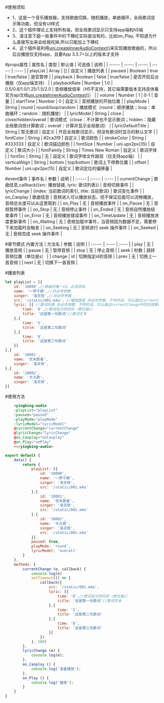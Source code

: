 #使用须知

* 1、这是一个音乐播放器，支持歌曲切换，随机播放，单曲循环，全局歌词显示等功能，但没有UI样式
* 2、这个插件理论上支持所有端，但全局歌词显示只支持app端和h5端
* 3、请注意下面一些事件中的下横杠实际是没有的，比如on_Play, 不知道为什么直接写出来会给我吃掉,所以只能加上下横杠
* 4、这个插件是利用[uni.createInnerAudioContext()](https://uniapp.dcloud.io/api/media/audio-context.html)来实现播放歌曲的，所以后台播放仅支持app，且要App 3.3.7+以上的版本才支持

#props属性
| 属性名 | 类型 | 默认值 | 可选值 | 说明 |
| :----- | :----: | :----: | :----: | :---- |
| playList | Array | [] | 自定义 | 播放列表 |
| paused | Boolean | true | true/false | 是否暂停 |
| playback | Boolean | false | true/false | 是否开启后台播放（仅app端支持） |
| playbackRate | Number | 1.0 | 0.5/0.8/1.0/1.25/1.5/2.0 | 音频播放倍率（H5不支持，其它端需要版本支持具体看官方api文档[uni.createInnerAudioContext()](https://uniapp.dcloud.io/api/media/audio-context.html)） |
| volume | Number | 1 | 0-1 | 音量 |
| startTime | Number | 0 | 自定义 | 音频播放的开始位置 |
| playMode | String | round | round/loop/random | 播放模式（round：顺序播放；loop：单曲循环；random：随机播放） |
| lyricModel | String | close | close/hidden/overall | 歌词模式（close：不计算也不显示歌词；hidden：隐藏全局歌词但计算歌词；overall：计算并显示全局歌词） |
| lyricDefaultTitle | String | 暂无歌词 | 自定义 | 开启全局歌词显示，但没有歌词时显示的默认文字 |
| fontColor | String | #2ca2f9 | 自定义 | 歌词颜色 |
| strokeColor | String | #333333 | 自定义 | 歌词描边颜色 |
| fontSize | Number | uni.upx2px(35) | 自定义 | 歌词大小 |
| fontFamily | String | Times New Roman | 自定义 | 歌词字体 |
| fontSrc | String | 无 | 自定义 | 歌词字体文件路径（仅支持app端） |
| verticalAlign | String | bottom | top/bottom | 歌词上下停靠位置 |
| offset | Number | uni.upx2px(15) | 自定义 | 歌词定位的偏移量 |

#event事件
| 事件名 | 参数 | 说明 |
| :----- | :----: | :---- |
| currentChange | 歌曲信息,callback({src: 播放链接, lyric: 歌词列表}) | 音频切换事件 |
| lyricChange | {index: 当前歌词的索引, title: 当前歌词} | 歌词变化事件 |
| on_Canplay | 歌曲信息 | 音频进入可以播放状态，但不保证后面可以流畅播放，音频总长度可以从这里取到 |
| on_Play | 无 | 音频播放事件 |
| on_Pause | 无 | 音频暂停事件 |
| on_Stop | 无 | 音频停止事件 |
| on_Ended | 无 | 音频自然播放结束事件 |
| on_Error | 无 | 音频播放错误事件 |
| on_TimeUpdate | 无 | 音频播放进度更新事件 |
| on_Waiting | 无 | 音频加载中事件，当音频因为数据不足，需要停下来加载时会触发 |
| on_Seeking | 无 | 音频进行 seek 操作事件 |
| on_Seeked | 无 | 音频完成 seek 操作事件 |

#章节模式 内置方法
| 方法名 | 参数 | 说明 |
| :----- | :---- | :---- |
| play | 无 | 播放音频 |
| pause | 无 | 暂停音频 |
| stop | 无 | 停止音频 |
| seek | 秒数 | 跳转音频位置（单位是s） |
| change | id | 切换指定id的音频 |
| prev | 无 | 切换上一首音频 |
| next | 无 | 切换下一首音频 |

#播放列表
```javascript
let playList = [{
	id: '10000',//歌曲的唯一id，必须添加
	name: '一梦千朝',//非必传参数
	singer: '洛天依',//非必传参数
	src: '/static/001.m4a', //播放路径 非必传参数，不传的话，可以通过currentChange中的回调事件传入播放链接
	lyric: [{ //歌词列表 非必传参数，不传的话，可以通过currentChange中的回调事件传入歌词列表
		time: '0',//歌词显示的时间（单位是s）
		title: '这是第一句歌词'//歌词文本
	},{
		time: '5',
		title: '这是第二句歌词'
	},{
		time: '8',
		title: '这是第三句歌词'
	}]
},{
	id: '10001',
	name: '世末歌者',
	singer: '洛天依',
},{
	id: '10002',
	name: '大氿歌',
	singer: '洛天依',
}]
```

#使用方法
```html
	<yingbing-audio
	:playList="playList"
	:paused="paused"
	:playMode="playMode"
	:lyricModel="lyricModel"
	@currentChange="currentChange"
	@lyricChange="lyricChange"
	@on_Canplay="onCanplay"
	@on_Play="onPlay"
	></yingbing-audio>
```
```javascript
export default {
	data() {
		return {
			playList: [{
				id: '10000',
				name: '一梦千朝',
				singer: '洛天依',
				src: '/static/001.m4a'
			},{
				id: '10001',
				name: '世末歌者',
				singer: '洛天依',
				src: '/static/001.m4a'
			},{
				id: '10002',
				name: '大氿歌',
				singer: '洛天依',
				src: '/static/001.m4a'
			}],
			paused: true,
			playMode: 'round',
			lyricModel: 'overall'
		}
	},
	methods: {
		currentChange (e, callback) {
			console.log(e)
			setTimeout(() => {
				callback({
					src: '/static/001.m4a',
					lyric: [{
						time: '0',//歌词显示的时间（单位是s）
						title: '这是第一句歌词'//歌词文本
					},{
						time: '5',
						title: '这是第二句歌词'
					},{
						time: '8',
						title: '这是第三句歌词'
					}]
				})
			}, 500)
		},
		lyricChange (e) {
			console.log(e);
		},
		on_Canplay () {
			console.log('准备播放');
		},
		on_Play () {
			console.log('播放');
		}
	}
}
```